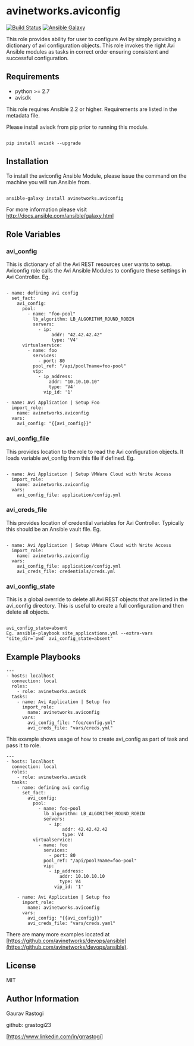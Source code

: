 # avinetworks.aviconfig

[![Build Status](https://travis-ci.org/avinetworks/ansible-role-aviconfig.svg?branch=master)](https://travis-ci.org/avinetworks/ansible-role-aviconfig)
[![Ansible Galaxy](https://img.shields.io/badge/galaxy-avinetworks.aviconfig-blue.svg)](https://galaxy.ansible.com/avinetworks/aviconfig/)


This role provides ability for user to configure Avi by simply providing a dictionary of avi configuration objects.
This role invokes the right Avi Ansible modules as tasks in correct order ensuring consistent and successful configuration.

## Requirements

 - python >= 2.7
 - avisdk

This role requires Ansible 2.2 or higher. Requirements are listed in the metadata file.

Please install avisdk from pip prior to running this module.
```

pip install avisdk --upgrade
```

## Installation

To install the aviconfig Ansible Module, please issue the command on the machine you will run Ansible from.
```

ansible-galaxy install avinetworks.aviconfig
```

For more information please visit http://docs.ansible.com/ansible/galaxy.html

## Role Variables

### avi_config ###
This is dictionary of all the Avi REST resources user wants to setup. Aviconfig role calls the Avi Ansible Modules to configure these settings in Avi Controller.
Eg.

```

- name: defining avi config
  set_fact:
    avi_config:
      pool:
        - name: "foo-pool"
          lb_algorithm: LB_ALGORITHM_ROUND_ROBIN
          servers:
            - ip:
                 addr: "42.42.42.42"
                 type: 'V4'
      virtualservice:
        - name: foo
          services:
            - port: 80
          pool_ref: "/api/pool?name=foo-pool"
          vip:
            - ip_address:
                addr: "10.10.10.10"
                type: 'V4'
              vip_id: '1'

- name: Avi Application | Setup Foo
  import_role:
    name: avinetworks.aviconfig
  vars:
    avi_config: "{{avi_config}}"
```

### avi_config_file ###
This provides location to the role to read the Avi configuration objects. It loads variable avi_config from this file if defined. Eg.

```

- name: Avi Application | Setup VMWare Cloud with Write Access
  import_role:
    name: avinetworks.aviconfig
  vars:
    avi_config_file: application/config.yml
```

### avi_creds_file ###
This provides location of credential variables for Avi Controller. Typically this should be an Ansible vault file.
Eg.

```

- name: Avi Application | Setup VMWare Cloud with Write Access
  import_role:
    name: avinetworks.aviconfig
  vars:
    avi_config_file: application/config.yml
    avi_creds_file: credentials/creds.yml
```


### avi_config_state ###
This is a global override to delete all Avi REST objects that are listed in the avi_config directory. This is useful to create a full configuration and then delete all objects.

```

avi_config_state=absent
Eg. ansible-playbook site_applications.yml --extra-vars "site_dir=`pwd` avi_config_state=absent"
```


## Example Playbooks

```
---
- hosts: localhost
  connection: local
  roles:
    - role: avinetworks.avisdk
  tasks:
    - name: Avi Application | Setup foo
      import_role:
        name: avinetworks.aviconfig
      vars:
        avi_config_file: "foo/config.yml"
        avi_creds_file: "vars/creds.yml"
```

This example shows usage of how to create avi_config as part of task and pass it to role.

```
---
- hosts: localhost
  connection: local
  roles:
    - role: avinetworks.avisdk
  tasks:
    - name: defining avi config
      set_fact:
        avi_config:
          pool:
            - name: foo-pool
              lb_algorithm: LB_ALGORITHM_ROUND_ROBIN
              servers:
                - ip:
                     addr: 42.42.42.42
                     type: V4
          virtualservice:
            - name: foo
              services:
                - port: 80
              pool_ref: "/api/pool?name=foo-pool"
              vip:
                - ip_address:
                    addr: 10.10.10.10
                    type: V4
                  vip_id: '1'

    - name: Avi Application | Setup foo
      import_role:
        name: avinetworks.aviconfig
      vars:
        avi_config: "{{avi_config}}"
        avi_creds_file: "vars/creds.yaml"
```

There are many more examples located at [https://github.com/avinetworks/devops/ansible](https://github.com/avinetworks/devops/ansible).

## License

MIT

## Author Information

Gaurav Rastogi

github: grastogi23

[https://www.linkedin.com/in/grrastogi]
